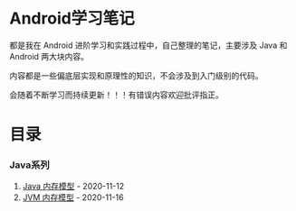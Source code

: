 # Android学习笔记

都是我在 Android 进阶学习和实践过程中，自己整理的笔记，主要涉及 Java 和 Android 两大块内容。

内容都是一些偏底层实现和原理性的知识，不会涉及到入门级别的代码。

会随着不断学习而持续更新！！！有错误内容欢迎批评指正。



# 目录

### Java系列

1. [Java 内存模型](Java系列/Java内存模型.md) - 2020-11-12
2. [JVM 内存模型](Java系列/JVM内存模型.md) - 2020-11-16

